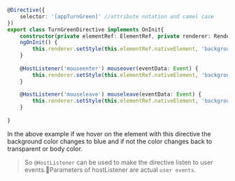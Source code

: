 ```ts
@Directive({
    selector: '[appTurnGreen]' //attribute notation and camel case
})
export class TurnGreenDirective implements OnInit{
    constructor(private elementRef: ElementRef, private renderer: Renderer2) {}
    ngOnInit() {
        this.renderer.setStyle(this.elementRef.nativeElement, 'background-color', 'transparent', '!important');
    }
        
    @HostListener('mouseenter') mouseover(eventData: Event) {
        this.renderer.setStyle(this.elementRef.nativeElement, 'background-color', 'blue', '!important');
    }
        
    @HostListener('mouseleave') mouseleave(eventData: Event) {
        this.renderer.setStyle(this.elementRef.nativeElement, 'background-color', 'transparent', '!important');
    }
        
}
```

In the above example if we hover on the element with this directive the background color changes to blue and if not the color changes back to transparent or body color. 

> So `@HostListener` can be used to make the directive listen to user events.Parameters of hostListener are actual `user events`.
